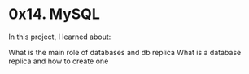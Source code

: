 # 0x14. MySQL
In this project, I learned about:

What is the main role of databases and db replica
What is a database replica and how to create one
